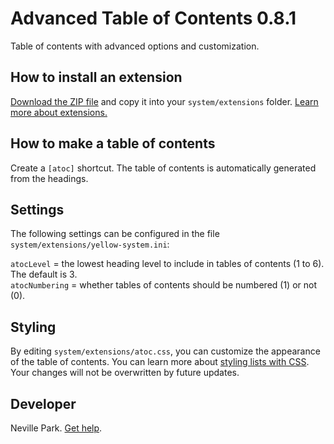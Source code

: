 # Advanced Table of Contents 0.8.1

Table of contents with advanced options and customization.

## How to install an extension

[Download the ZIP file](https://github.com/nevillepark/yellow-atoc/archive/main.zip) and copy it into your `system/extensions` folder. [Learn more about extensions.](https://github.com/annaesvensson/yellow-update)

## How to make a table of contents

Create a `[atoc]` shortcut. The table of contents is automatically generated from the headings.

## Settings

The following settings can be configured in the file `system/extensions/yellow-system.ini`:

`atocLevel` = the lowest heading level to include in tables of contents (1 to 6). The default is 3.  
`atocNumbering` = whether tables of contents should be numbered (1) or not (0).

## Styling

By editing `system/extensions/atoc.css`, you can customize the appearance of the table of contents. You can learn more about [styling lists with CSS](https://developer.mozilla.org/en-US/docs/Learn/CSS/Styling_text/Styling_lists). Your changes will not be overwritten by future updates.

## Developer

Neville Park. [Get help](https://datenstrom.se/yellow/help/).

